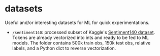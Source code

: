 # datasets
Useful and/or interesting datasets for ML for quick experimentations.

- `/sentiment140`: processed subset of Kaggle's [Sentiment140 dataset](https://www.kaggle.com/kazanova/sentiment140). Tokens are already vectorized into ints and ready to be fed to ML models. The folder contains 500k train obs, 150k test obs, relative labels, and a Python dict to reverse vectorization.

